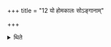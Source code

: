 +++
title = "12 यो होमकालः सोऽङ्गानाम्"

+++

<details><summary>थिते</summary>

12. Whatever is the time of the offering (proper) that (same is the time) of the subsidiary (rites).
</details>
